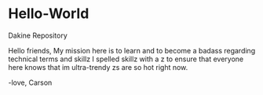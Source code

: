 # Hello-World
Dakine Repository

Hello friends, 
My mission here is to learn and to become a badass regarding technical terms and skillz
I spelled skillz with a z to ensure that everyone here knows that im ultra-trendy
zs are so hot right now.

-love, 
Carson 

